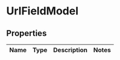 
# UrlFieldModel

## Properties
Name | Type | Description | Notes
------------ | ------------- | ------------- | -------------



